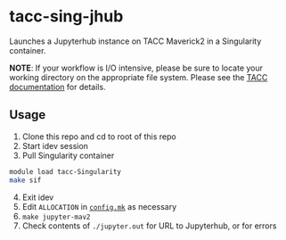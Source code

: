 # tacc-sing-jhub

Launches a Jupyterhub instance on TACC Maverick2 in a Singularity container.

**NOTE**: If your workflow is I/O intensive, please be sure to locate your working directory on the appropriate file system. Please see the [TACC documentation](https://portal.tacc.utexas.edu/tutorials/managingio) for details.

## Usage

1. Clone this repo and cd to root of this repo
2. Start idev session
3. Pull Singularity container
```bash
module load tacc-Singularity
make sif
```
4. Exit idev
5. Edit `ALLOCATION` in [`config.mk`](config.mk) as necessary
6. `make jupyter-mav2`
7. Check contents of `./jupyter.out` for URL to Jupyterhub, or for errors